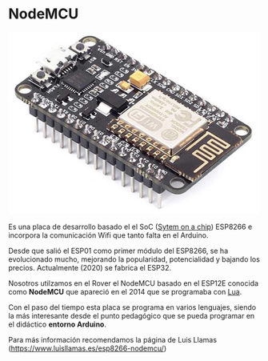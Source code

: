 # NodeMCU

![](/assets/esp8266.jpg)

Es una placa de desarrollo basado el el SoC  ([Sytem on a chip](https://es.wikipedia.org/wiki/System_on_a_chip)) ESP8266 e incorpora la comunicación Wifi que tanto falta en el Arduino.

Desde que salió el ESP01 como primer módulo del ESP8266, se ha evolucionado mucho, mejorando la popularidad, potencialidad y bajando los precios. Actualmente (2020) se fabrica el ESP32.

Nosotros utilzamos en el Rover el NodeMCU basado en el ESP12E conocida como **NodeMCU** que apareció en el 2014 que se programaba con [Lua](www.lua.org).

Con el paso del tiempo esta placa se programa en varios lenguajes, siendo la más interesante desde el punto pedagógico que se pueda programar en el didáctico **entorno Arduino**.

Para más información recomendamos la página de Luis Llamas (https://www.luisllamas.es/esp8266-nodemcu/)
